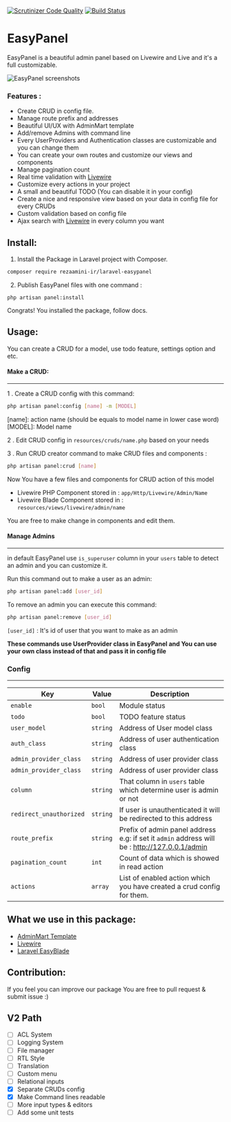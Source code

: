 [![Scrutinizer Code Quality](https://scrutinizer-ci.com/g/rezaamini-ir/laravel-easypanel/badges/quality-score.png?b=master)](https://scrutinizer-ci.com/g/rezaamini-ir/laravel-easypanel/?branch=master)
[![Build Status](https://scrutinizer-ci.com/g/rezaamini-ir/laravel-easypanel/badges/build.png?b=master)](https://scrutinizer-ci.com/g/rezaamini-ir/laravel-easypanel/build-status/master)

# EasyPanel
EasyPanel is a beautiful admin panel based on Livewire and Live and it's a full customizable.

![EasyPanel screenshots](https://linkpicture.com/q/Screenshot-2020-11-07-201015.png)

### Features :
- Create CRUD in config file.
- Manage route prefix and addresses
- Beautiful UI/UX with AdminMart template
- Add/remove Admins with command line
- Every UserProviders and Authentication classes are customizable and you can change them 
- You can create your own routes and customize our views and components
- Manage pagination count
- Real time validation with [Livewire](https://github.com/livewire/livewire)
- Customize every actions in your project
- A small and beautiful TODO (You can disable it in your config)
- Create a nice and responsive view based on your data in config file for every CRUDs
- Custom validation based on config file
- Ajax search with [Livewire](https://github.com/livewire/livewire) in every column you want

## Install:

1. Install the Package in Laravel project with Composer.
```bash
composer require rezaamini-ir/laravel-easypanel
```
2. Publish EasyPanel files with one command : 
```
php artisan panel:install
```
Congrats! You installed the package, follow docs.

## Usage:
You can create a CRUD for a model, use todo feature, settings option and etc.

#### Make a CRUD:

---

1 . Create a CRUD config with this command:

```bash
php artisan panel:config [name] -m [MODEL]
```
[name]: action name (should be equals to model name in lower case word)
[MODEL]: Model name

2 . Edit CRUD config in `resources/cruds/name.php` based on your needs

3 . Run CRUD creator command to make CRUD files and components :

```bash
php artisan panel:crud [name]
```
Now You have a few files and components for CRUD action of this model
- Livewire PHP Component stored in : `app/Http/Livewire/Admin/Name`
- Livewire Blade Component stored in : `resources/views/livewire/admin/name`

You are free to make change in components and edit them.

#### Manage Admins

---

in default EasyPanel use `is_superuser` column in your `users` table to detect an admin and you can customize it.

Run this command out to make a user as an admin:
```bash
php artisan panel:add [user_id]
```

To remove an admin you can execute this command:
```bash
php artisan panel:remove [user_id]
```

`[user_id]` : It's id of user that you want to make as an admin

**These commands use UserProvider class in EasyPanel and You can use your own class instead of that and pass it in config file**

### Config

---
| Key | Value | Description |
| --- | --- | --- |
| `enable` | `bool` | Module status |
| `todo` | `bool` | TODO feature status |
| `user_model` | `string` | Address of User model class |
| `auth_class` | `string` | Address of user authentication class |
| `admin_provider_class` | `string` | Address of user provider class |
| `admin_provider_class` | `string` | Address of user provider class |
| `column` | `string` | That column in `users` table which determine user is admin or not |
| `redirect_unauthorized` | `string` | If user is unauthenticated it will be redirected to this address |
| `route_prefix` | `string` | Prefix of admin panel address e.g: if set it `admin` address will be : http://127.0.0.1/admin |
| `pagination_count` | `int` | Count of data which is showed in read action |
| `actions` | `array` | List of enabled action which you have created a crud config for them. |

## What we use in this package:
- [AdminMart Template](https://adminmart.com/)
- [Livewire](https://github.com/livewire/livewire)
- [Laravel EasyBlade](https://github.com/rezaamini-ir/laravel-easyblade)

## Contribution: 
If you feel you can improve our package You are free to pull request & submit issue :)

## V2 Path 
- [ ] ACL System
- [ ] Logging System
- [ ] File manager
- [ ] RTL Style
- [ ] Translation
- [ ] Custom menu
- [ ] Relational inputs
- [x] Separate CRUDs config
- [x] Make Command lines readable
- [ ] More input types & editors
- [ ] Add some unit tests
